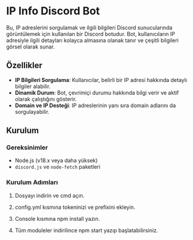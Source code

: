 # IP Info Discord Bot

Bu, IP adreslerini sorgulamak ve ilgili bilgileri Discord sunucularında görüntülemek için kullanılan bir Discord botudur. Bot, kullanıcıların IP adresiyle ilgili detayları kolayca almasına olanak tanır ve çeşitli bilgileri görsel olarak sunar.

## Özellikler

- **IP Bilgileri Sorgulama**: Kullanıcılar, belirli bir IP adresi hakkında detaylı bilgiler alabilir.
- **Dinamik Durum**: Bot, çevrimiçi durumu hakkında bilgi verir ve aktif olarak çalıştığını gösterir.
- **Domain ve IP Desteği**: IP adreslerinin yanı sıra domain adlarını da sorgulayabilir.

## Kurulum

### Gereksinimler

- Node.js (v18.x veya daha yüksek)
- `discord.js` ve `node-fetch` paketleri

### Kurulum Adımları

1. Dosyayı indirin ve cmd açın.

2. config.yml kısmına tokeninizi ve prefixini ekleyin.

3. Console kısmına npm install yazın.

4. Tüm moduleler indirilince npm start yazıp başlatabilirsiniz.
